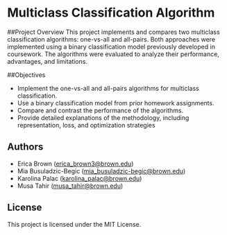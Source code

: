 # Multiclass Classification Algorithm

##Project Overview
This project implements and compares two multiclass classification algorithms: one-vs-all and all-pairs. Both approaches were implemented using a binary classification model previously developed in coursework. The algorithms were evaluated to analyze their performance, advantages, and limitations.

##Objectives
- Implement the one-vs-all and all-pairs algorithms for multiclass classification.
- Use a binary classification model from prior homework assignments.
- Compare and contrast the performance of the algorithms.
- Provide detailed explanations of the methodology, including representation, loss, and optimization strategies

## Authors
- Erica Brown (erica_brown3@brown.edu) 
- Mia Busuladzic-Begic (mia_busuladzic-begic@brown.edu)
- Karolina Palac (karolina_palac@brown.edu)
- Musa Tahir (musa_tahir@brown.edu)

## License
This project is licensed under the MIT License.
